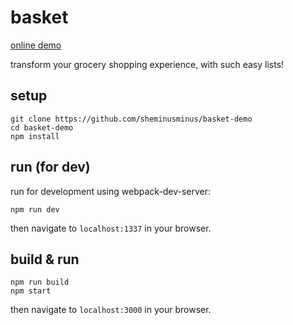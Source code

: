 # basket

[online demo](https://public-xqxwrebylo.now.sh)

transform your grocery shopping experience, with such easy lists!

## setup

```
git clone https://github.com/sheminusminus/basket-demo
cd basket-demo
npm install
```

## run (for dev)

run for development using webpack-dev-server:

```
npm run dev
```

then navigate to `localhost:1337` in your browser.

## build & run

```
npm run build
npm start
```

then navigate to `localhost:3000` in your browser.
